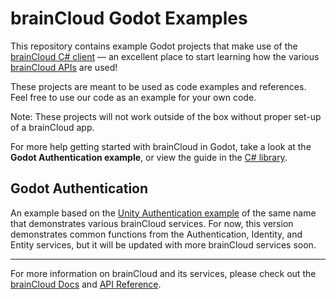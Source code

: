 # brainCloud Godot Examples

This repository contains example Godot projects that make use of the [brainCloud C# client](https://github.com/getbraincloud/braincloud-csharp) — an excellent place to start learning how the various [brainCloud APIs](https://getbraincloud.com/) are used!

These projects are meant to be used as code examples and references. Feel free to use our code as an example for your own code.

Note: These projects will not work outside of the box without proper set-up of a brainCloud app.

For more help getting started with brainCloud in Godot, take a look at the **Godot Authentication example**, or view the guide in the [C# library](https://github.com/getbraincloud/braincloud-csharp/tree/develop#getting-started-with-godot-c-only).

## Godot Authentication

An example based on the [Unity Authentication example](https://github.com/getbraincloud/examples-unity/tree/master/Authentication) of the same name that demonstrates various brainCloud services. For now, this version demonstrates common functions from the Authentication, Identity, and Entity services, but it will be updated with more brainCloud services soon.

---

For more information on brainCloud and its services, please check out the [brainCloud Docs](https://getbraincloud.com/apidocs/) and [API Reference](https://getbraincloud.com/apidocs/apiref/?csharp#introduction).
